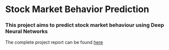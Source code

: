 # Stock Market Behavior Prediction
### This project aims to predict stock market behaviour using Deep Neural Networks
The complete project report can be found [here](https://github.com/dbrownambi/stock-market-predictor/blob/master/Project%20Report.pdf)
